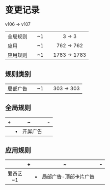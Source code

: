 # 变更记录

v106 -> v107

||||||
|-|:-:|:-:|:-:|:-:|
|全局规则||~1||3 -> 3|
|应用||~1||762 -> 762|
|应用规则||~1||1783 -> 1783|

## 规则类别

||||||
|-|:-:|:-:|:-:|:-:|
|局部广告||~1||303 -> 303|

## 全局规则

|+|~|-|
|-|-|-|
||<li>开屏广告||

## 应用规则

||+|~|-|
|:-:|-|-|-|
|爱奇艺<br>~1||<li>局部广告-顶部卡片广告||
